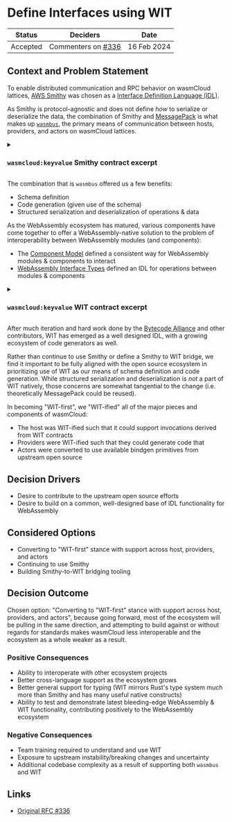 # Define Interfaces using WIT

| Status   | Deciders                                                                | Date        |
|----------|-------------------------------------------------------------------------|-------------|
| Accepted | Commenters on [#336](https://github.com/wasmCloud/wasmCloud/issues/336) | 16 Feb 2024 |

## Context and Problem Statement

To enable distributed communication and RPC behavior on wasmCloud lattices, [AWS Smithy][smithy] was chosen as a [Interface Definition Language (IDL)][wiki-idl].

As Smithy is protocol-agnostic and does not define *how* to serialize or deserialize the data, the combination of Smithy and [MessagePack][msgpack] is what makes up [`wasmbus`][wasmbus], the primary means of communication between hosts, providers, and actors on wasmCloud lattices.

<details>
<summary><h3><code>wasmcloud:keyvalue</code> Smithy contract excerpt</h3></summary>

```smithy
// key-value.smithy
// Definition of a key-value store and the 'wasmcloud:keyvalue' capability contract
//

// Tell the code generator how to reference symbols defined in this namespace
metadata package = [{
    namespace: "org.wasmcloud.interface.keyvalue",
    crate: "wasmcloud_interface_keyvalue",
    py_module: "wasmcloud_interface_keyvalue",
    doc: "Keyvalue: wasmcloud capability contract for key-value store",
}]

namespace org.wasmcloud.interface.keyvalue

use org.wasmcloud.model#wasmbus
use org.wasmcloud.model#rename
use org.wasmcloud.model#n
use org.wasmcloud.model#U32
use org.wasmcloud.model#I32

@wasmbus(
    contractId: "wasmcloud:keyvalue",
    providerReceive: true )
service KeyValue {
  version: "0.1.1",
  operations: [
    Increment, Contains, Del, Get,
    ListAdd, ListClear, ListDel, ListRange,
    Set, , SetAdd, SetDel, SetIntersection, SetQuery, SetUnion, SetClear,
  ]
}

/// Gets a value for a specified key. If the key exists,
/// the return structure contains exists: true and the value,
/// otherwise the return structure contains exists == false.
@readonly
operation Get {
  input: String,
  output: GetResponse,
}

/// Response to get request
structure GetResponse {
    /// the value, if it existed
    @required
    @n(0)
    value: String,
    /// whether or not the value existed
    @required
    @n(1)
    exists: Boolean,
}

// ...
```

</details>

The combination that is `wasmbus` offered us a few benefits:

- Schema definition
- Code generation (given use of the schema)
- Structured serialization and deserialization of operations & data

As the WebAssembly ecosystem has matured, various components have come together to offer a WebAssembly-native solution to the problem of interoperability between WebAssembly modules (and components):

- The [Component Model][cm] defined a consistent way for WebAssembly modules & components to interact
- [WebAssembly Interface Types][wit] defined an IDL for operations between modules & components

<details>
<summary><h3><code>wasmcloud:keyvalue</code> WIT contract excerpt</h3></summary>

```wit
package wasmcloud:keyvalue;

// Based on https://github.com/wasmCloud/interfaces/blob/f020c93d4cacd50318301f686e2f059a15862e1e/keyvalue/keyvalue.smithy

interface key-value {
    record get-response {
        value: string,
        exists: bool,
    }

    get: func(input: string) -> get-response;

    // ...
}
```

</details>

After much iteration and hard work done by the [Bytecode Alliance][bca] and other contributors, WIT has emerged as a well designed IDL, with a growing ecosystem of code generators as well.

Rather than continue to use Smithy or define a Smithy to WIT bridge, we find it important to be fully aligned with the open source ecosystem in prioritizing use of WIT as our means of schema definition and code generation. While structured serialization and deserialization is *not* a part of WIT natively, those concerns are somewhat tangential to the change (i.e. theoretically MessagePack could be reused).

In becoming "WIT-first", we "WIT-ified" all of the major pieces and components of wasmCloud:

- The host was WIT-ified such that it could support invocations derived from WIT contracts
- Providers were WIT-ified such that they could generate code that
- Actors were converted to use available bindgen primitives from upstream open source

[smithy]: https://smithy.io
[wiki-idl]: https://en.wikipedia.org/wiki/Interface_description_language
[bca]: https://bytecodealliance.org/
[cm]: https://github.com/WebAssembly/component-model
[wit]: https://github.com/WebAssembly/component-model/blob/main/design/mvp/WIT.md
[msgpack]: https://msgpack.org/
[wasmbus]: https://docs.rs/wasmbus-rpc/latest/wasmbus_rpc

## Decision Drivers <!-- optional -->

* Desire to contribute to the upstream open source efforts
* Desire to build on a common, well-designed base of IDL functionality for WebAssembly

## Considered Options

* Converting to "WIT-first" stance with support across host, providers, and actors
* Continuing to use Smithy
* Building Smithy-to-WIT bridging tooling

## Decision Outcome

Chosen option: "Converting to "WIT-first" stance with support across host, providers, and actors", because going forward, most of the ecosystem will be pulling in the same direction, and attempting to build against or without regards for standards makes wasmCloud less interoperable and the ecosystem as a whole weaker as a result.

### Positive Consequences

* Ability to interoperate with other ecosystem projects
* Better cross-language support as the ecosystem grows
* Better general support for typing (WIT mirrors Rust's type system much more than Smithy and has many useful native constructs)
* Ability to test and demonstrate latest bleeding-edge WebAssembly & WIT functionality, contributing positively to the WebAssembly ecosystem

### Negative Consequences

* Team training required to understand and use WIT
* Exposure to upstream instability/breaking changes and uncertainty
* Additional codebase complexity as a result of supporting both `wasmbus` and WIT

## Links

* [Original RFC #336](https://github.com/wasmCloud/wasmCloud/issues/336)
